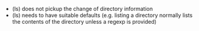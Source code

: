 
+ (ls) does not pickup the change of directory information
+ (ls) needs to have suitable defaults (e.g. listing a directory normally lists the contents of the directory unless a regexp is provided)


